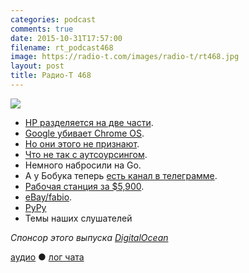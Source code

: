 ```yaml
---
categories: podcast
comments: true
date: 2015-10-31T17:57:00
filename: rt_podcast468
image: https://radio-t.com/images/radio-t/rt468.jpg
layout: post
title: Радио-Т 468
---
```


![](https://radio-t.com/images/radio-t/rt468.jpg)

* [HP разделяется на две части](http://www.apnewsarchive.com/2015/Pioneering-tech-giant-Hewlett-Packard-is-splitting-in-2-this-weekend/id-79e4eba216504051972b89).
* [Google убивает Chrome OS](http://www.theverge.com/2015/10/29/9639950/google-combining-android-chromeos-report).
* [Но они этого не признают](http://www.theverge.com/2015/10/30/9641952/google-chrome-os-not-dead-hiroshi-lockheimer).
* [Что не так с аутсоурсингом](http://www.yegor256.com/2015/10/27/outsourcing-doesnt-work.html).
* Немного набросили на Go.
* А у Бобука теперь [есть канал в телеграмме](https://telegram.me/addmeto).
* [Рабочая станция за $5,900](http://mashable.com/2015/10/28/altwork-station-laying-down/).
* [eBay/fabio](https://github.com/eBay/fabio).
* [PyPy](http://morepypy.blogspot.com/2015/10/pypy-400-released-jit-with-simd.html)
* Темы наших слушателей

_Спонсор этого выпуска [DigitalOcean](https://www.digitalocean.com)_

[аудио](http://cdn.radio-t.com/rt_podcast468.mp3) ● [лог чата](http://chat.radio-t.com/logs/radio-t-468.html)
<audio src="http://cdn.radio-t.com/rt_podcast468.mp3" preload="none"></audio>
